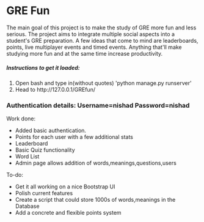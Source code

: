 <h1>GRE Fun</h1>
<p>The main goal of this project is to make the study of GRE more fun and less serious. The project aims to integrate multiple social aspects into a student's GRE preparation. A few ideas that come to mind are leaderboards, points, live multiplayer events and timed events. Anything that'll make studying more fun and at the same time increase productivity.</p>
<h5>Instructions to get it loaded:</h5>
<ol>
<li>Open bash and type in(without quotes) 'python manage.py runserver'</li>
<li>Head to http://127.0.0.1/GREfun/</li> 
</ol>
<h3>Authentication details: Username=nishad Password=nishad</h3>


<p>Work done:</p>
<ul>
<li>Added basic authentication.</li>
<li>Points for each user with a few additional stats</li>
<li>Leaderboard</li>
<li>Basic Quiz functionality</li>
<li>Word List</li>
<li>Admin page allows addition of words,meanings,questions,users</li>
</ul>
<p>To-do:</p>
<ul>
<li>Get it all working on a nice Bootstrap UI </li>
<li>Polish current features </li>
<li>Create a script that could store 1000s of words,meanings in the Database</li>
<li>Add a concrete and flexible points system</li>
</ul>